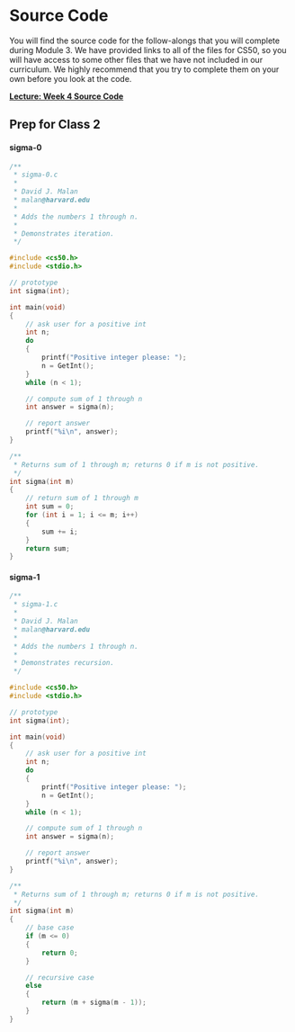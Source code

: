 # Source Code
You will find the source code for the follow-alongs that you will complete during Module 3.  We have provided links to all of the files for CS50, so you will have access to some other files that we have not included in our curriculum. We highly recommend that you try to complete them on your own before you look at the code.  

<a href="http://cdn.cs50.net/2015/fall/lectures/4/m/src4m/" target="_blank"><b>Lecture: Week 4 Source Code</b></a>


## Prep for Class 2

#### sigma-0

```c
/**
 * sigma-0.c
 *
 * David J. Malan
 * malan@harvard.edu
 *
 * Adds the numbers 1 through n.
 *
 * Demonstrates iteration.
 */

#include <cs50.h>
#include <stdio.h>

// prototype
int sigma(int);

int main(void)
{
    // ask user for a positive int
    int n;
    do
    {
        printf("Positive integer please: ");
        n = GetInt();
    }
    while (n < 1);

    // compute sum of 1 through n
    int answer = sigma(n);

    // report answer
    printf("%i\n", answer);
}

/**
 * Returns sum of 1 through m; returns 0 if m is not positive.
 */
int sigma(int m)
{
    // return sum of 1 through m
    int sum = 0;
    for (int i = 1; i <= m; i++)
    {
        sum += i;
    }
    return sum;
}
```
#### sigma-1

```c
/**
 * sigma-1.c
 *
 * David J. Malan
 * malan@harvard.edu
 *
 * Adds the numbers 1 through n.
 *
 * Demonstrates recursion.
 */

#include <cs50.h>
#include <stdio.h>

// prototype
int sigma(int);

int main(void)
{
    // ask user for a positive int
    int n;
    do
    {
        printf("Positive integer please: ");
        n = GetInt();
    }
    while (n < 1);

    // compute sum of 1 through n
    int answer = sigma(n);

    // report answer
    printf("%i\n", answer);
}

/**
 * Returns sum of 1 through m; returns 0 if m is not positive.
 */
int sigma(int m)
{
    // base case
    if (m <= 0)
    {
        return 0;
    }

    // recursive case
    else
    {
        return (m + sigma(m - 1));
    }
}
```
















